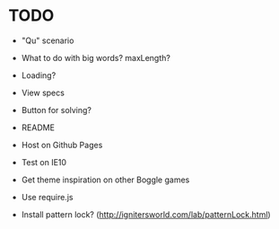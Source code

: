 # TODO

* "Qu" scenario
* What to do with big words? maxLength?
* Loading?
* View specs
* Button for solving?
* README

* Host on Github Pages
* Test on IE10

* Get theme inspiration on other Boggle games
* Use require.js
* Install pattern lock? (http://ignitersworld.com/lab/patternLock.html)
